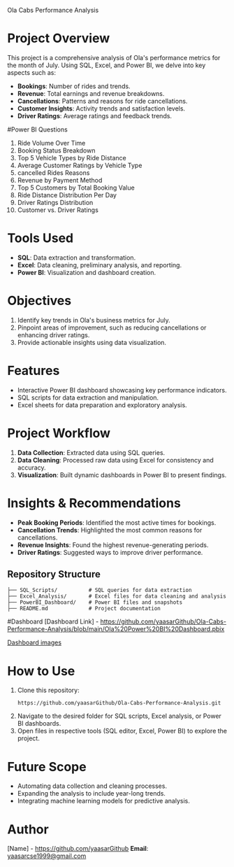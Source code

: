 Ola Cabs Performance Analysis

# Project Overview
This project is a comprehensive analysis of Ola's performance metrics for the month of July. Using SQL, Excel, and Power BI, we delve into key aspects such as:
- **Bookings**: Number of rides and trends.
- **Revenue**: Total earnings and revenue breakdowns.
- **Cancellations**: Patterns and reasons for ride cancellations.
- **Customer Insights**: Activity trends and satisfaction levels.
- **Driver Ratings**: Average ratings and feedback trends.

#Power BI Questions
1. Ride Volume Over Time
2. Booking Status Breakdown
3. Top 5 Vehicle Types by Ride Distance
4. Average Customer Ratings by Vehicle Type
5. cancelled Rides Reasons
6. Revenue by Payment Method
7. Top 5 Customers by Total Booking Value
8. Ride Distance Distribution Per Day
9. Driver Ratings Distribution
10. Customer vs. Driver Ratings

# Tools Used
- **SQL**: Data extraction and transformation.
- **Excel**: Data cleaning, preliminary analysis, and reporting.
- **Power BI**: Visualization and dashboard creation.

# Objectives
1. Identify key trends in Ola's business metrics for July.
2. Pinpoint areas of improvement, such as reducing cancellations or enhancing driver ratings.
3. Provide actionable insights using data visualization.

# Features
- Interactive Power BI dashboard showcasing key performance indicators.
- SQL scripts for data extraction and manipulation.
- Excel sheets for data preparation and exploratory analysis.

# Project Workflow
1. **Data Collection**: Extracted data using SQL queries.
2. **Data Cleaning**: Processed raw data using Excel for consistency and accuracy.
3. **Visualization**: Built dynamic dashboards in Power BI to present findings.

# Insights & Recommendations
- **Peak Booking Periods**: Identified the most active times for bookings.
- **Cancellation Trends**: Highlighted the most common reasons for cancellations.
- **Revenue Insights**: Found the highest revenue-generating periods.
- **Driver Ratings**: Suggested ways to improve driver performance.

## Repository Structure
```
├── SQL_Scripts/          # SQL queries for data extraction
├── Excel_Analysis/       # Excel files for data cleaning and analysis
├── PowerBI_Dashboard/    # Power BI files and snapshots
├── README.md             # Project documentation

```

#Dashboard 
[Dashboard Link] - https://github.com/yaasarGithub/Ola-Cabs-Performance-Analysis/blob/main/Ola%20Power%20BI%20Dashboard.pbix

[Dashboard images](https://github.com/user-attachments/assets/1dee7782-bfbb-4928-a484-40f87069dd68)

# How to Use
1. Clone this repository:
   ```
   https://github.com/yaasarGithub/Ola-Cabs-Performance-Analysis.git
   ```
2. Navigate to the desired folder for SQL scripts, Excel analysis, or Power BI dashboards.
3. Open files in respective tools (SQL editor, Excel, Power BI) to explore the project.

# Future Scope
- Automating data collection and cleaning processes.
- Expanding the analysis to include year-long trends.
- Integrating machine learning models for predictive analysis.

# Author
[Name] - https://github.com/yaasarGithub 
**Email**: yaasarcse1999@gmail.com
